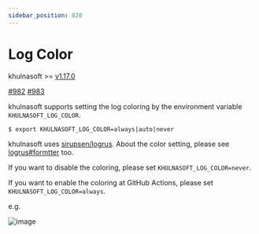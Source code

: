 ```yaml
---
sidebar_position: 820
---
```


# Log Color

khulnasoft >= [v1.17.0](https://github.com/khulnasoftproj/khulnasoft/releases/tag/v1.17.0)

[#982](https://github.com/khulnasoftproj/khulnasoft/issues/982) [#983](https://github.com/khulnasoftproj/khulnasoft/pull/983)

khulnasoft supports setting the log coloring by the environment variable `KHULNASOFT_LOG_COLOR`.

```console
$ export KHULNASOFT_LOG_COLOR=always|auto|never
```

khulnasoft uses [sirupsen/logrus](https://github.com/sirupsen/logrus).
About the color setting, please see [logrus#formtter](https://github.com/sirupsen/logrus#formatters) too.

If you want to disable the coloring, please set `KHULNASOFT_LOG_COLOR=never`.

If you want to enable the coloring at GitHub Actions, please set `KHULNASOFT_LOG_COLOR=always`.

e.g.

![image](https://user-images.githubusercontent.com/13323303/178093930-6adc8928-96e4-425a-9741-a48aac6ccf75.png)
